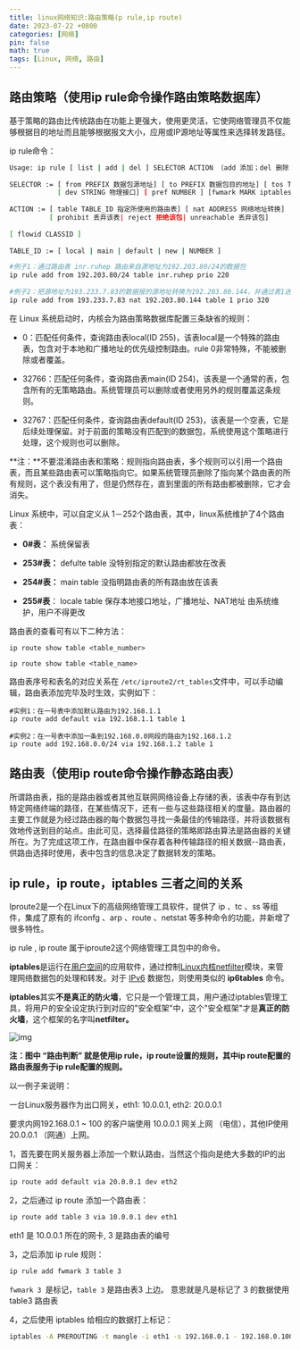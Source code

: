 ```yaml
---
title: linux网络知识:路由策略(p rule,ip route)
date: 2023-07-22 +0800
categories: [网络]
pin: false
math: true
tags: [Linux, 网络, 路由]
---
```


## 路由策略（使用ip rule命令操作路由策略数据库）

基于策略的路由比传统路由在功能上更强大，使用更灵活，它使网络管理员不仅能够根据目的地址而且能够根据报文大小，应用或IP源地址等属性来选择转发路径。

ip rule命令：

```bash
Usage: ip rule [ list | add | del ] SELECTOR ACTION （add 添加；del 删除； llist 列表）
 
SELECTOR := [ from PREFIX 数据包源地址] [ to PREFIX 数据包目的地址] [ tos TOS 服务类型]
            [ dev STRING 物理接口] [ pref NUMBER ] [fwmark MARK iptables 标签]
 
ACTION := [ table TABLE_ID 指定所使用的路由表] [ nat ADDRESS 网络地址转换]
          [ prohibit 丢弃该表| reject 拒绝该包| unreachable 丢弃该包]
 
[ flowid CLASSID ]
 
TABLE_ID := [ local | main | default | new | NUMBER ]

#例子1：通过路由表 inr.ruhep 路由来自源地址为192.203.80/24的数据包
ip rule add from 192.203.80/24 table inr.ruhep prio 220 
 
#例子2：把源地址为193.233.7.83的数据报的源地址转换为192.203.80.144，并通过表1进行路由
ip rule add from 193.233.7.83 nat 192.203.80.144 table 1 prio 320
```

在 Linux 系统启动时，内核会为路由策略数据库配置三条缺省的规则：

- 0：匹配任何条件，查询路由表local(ID 255)，该表local是一个特殊的路由表，包含对于本地和广播地址的优先级控制路由。rule 0非常特殊，不能被删除或者覆盖。

- 32766：匹配任何条件，查询路由表main(ID 254)，该表是一个通常的表，包含所有的无策略路由。系统管理员可以删除或者使用另外的规则覆盖这条规则。

- 32767：匹配任何条件，查询路由表default(ID 253)，该表是一个空表，它是后续处理保留。对于前面的策略没有匹配到的数据包，系统使用这个策略进行处理，这个规则也可以删除。

**注：**不要混淆路由表和策略：规则指向路由表，多个规则可以引用一个路由表，而且某些路由表可以策略指向它。如果系统管理员删除了指向某个路由表的所有规则，这个表没有用了，但是仍然存在，直到里面的所有路由都被删除，它才会消失。



Linux 系统中，可以自定义从 1－252个路由表，其中，linux系统维护了4个路由表：

- **0#表：** 系统保留表

- **253#表：** defulte table 没特别指定的默认路由都放在改表

- **254#表：** main table 没指明路由表的所有路由放在该表

- **255#表**： locale table 保存本地接口地址，广播地址、NAT地址 由系统维护，用户不得更改

路由表的查看可有以下二种方法：

```text
ip route show table <table_number>
 
ip route show table <table_name>
```

路由表序号和表名的对应关系在 `/etc/iproute2/rt_tables`文件中，可以手动编辑，路由表添加完毕及时生效，实例如下：

```text
#实例1：在一号表中添加默认路由为192.168.1.1
ip route add default via 192.168.1.1 table 1 
 
#实例2：在一号表中添加一条到192.168.0.0网段的路由为192.168.1.2
ip route add 192.168.0.0/24 via 192.168.1.2 table 1 
```

## 路由表（使用ip route命令操作静态路由表）

所谓路由表，指的是路由器或者其他互联网网络设备上存储的表，该表中存有到达特定网络终端的路径，在某些情况下，还有一些与这些路径相关的度量。路由器的主要工作就是为经过路由器的每个数据包寻找一条最佳的传输路径，并将该数据有效地传送到目的站点。由此可见，选择最佳路径的策略即路由算法是路由器的关键所在。为了完成这项工作，在路由器中保存着各种传输路径的相关数据--路由表，供路由选择时使用，表中包含的信息决定了数据转发的策略。

## ip rule，ip route，iptables 三者之间的关系

Iproute2是一个在Linux下的高级网络管理工具软件，提供了 ip 、tc 、ss 等组件，集成了原有的 ifconfg 、arp 、route 、netstat 等多种命令的功能，并新增了很多特性。

ip rule , ip route 属于iproute2这个网络管理工具包中的命令。



**iptables**是运行在[用户空间](https://zh.wikipedia.org/wiki/使用者空間)的应用软件，通过控制[Linux内核](https://zh.wikipedia.org/wiki/Linux內核)[netfilter](https://zh.wikipedia.org/wiki/Netfilter)模块，来管理网络数据包的处理和转发。对于 [IPv6](https://zh.wikipedia.org/wiki/IPv6) 数据包，则使用类似的 **ip6tables** 命令。

**iptables**其实**不是真正的防火墙**，它只是一个管理工具，用户通过iptables管理工具，将用户的安全设定执行到对应的"安全框架"中，这个"安全框架"才是**真正的防火墙**，这个框架的名字叫**netfilter。**

![img](../image/2023-07-22-linux网络知识路由策略(p-rule,ip-route).assets/v2-cb9d8ca81ec705e15f1f5f326421c16b_1440w.jpg)

**注：图中 “路由判断” 就是使用ip rule，ip route设置的规则，其中ip route配置的路由表服务于ip rule配置的规则。**



以一例子来说明：

一台Linux服务器作为出口网关，eth1: 10.0.0.1,   eth2:  20.0.0.1 

要求内网192.168.0.1 ~ 100 的客户端使用 10.0.0.1 网关上网 （电信），其他IP使用 20.0.0.1 （网通）上网。

1，首先要在网关服务器上添加一个默认路由，当然这个指向是绝大多数的IP的出口网关：

```bash
ip route add default via 20.0.0.1 dev eth2
```

2，之后通过 ip route 添加一个路由表：

```bash
ip route add table 3 via 10.0.0.1 dev eth1
```

eth1 是 10.0.0.1 所在的网卡, 3 是路由表的编号

3，之后添加 ip rule 规则：

```bash
ip rule add fwmark 3 table 3 
```

`fwmark 3 `是标记，`table 3` 是路由表3 上边。 意思就是凡是标记了 3 的数据使用 table3 路由表

4，之后使用 iptables 给相应的数据打上标记：

```bash
iptables -A PREROUTING -t mangle -i eth1 -s 192.168.0.1 - 192.168.0.100 -j MARK --set-mark 3
```

